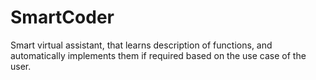 # SmartCoder
Smart virtual assistant, that learns description of functions, and automatically implements them if required based on the use case of the user. 
